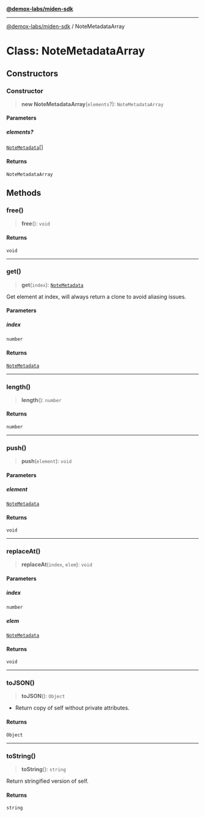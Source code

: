 [**@demox-labs/miden-sdk**](../README.md)

***

[@demox-labs/miden-sdk](../README.md) / NoteMetadataArray

# Class: NoteMetadataArray

## Constructors

### Constructor

> **new NoteMetadataArray**(`elements`?): `NoteMetadataArray`

#### Parameters

##### elements?

[`NoteMetadata`](NoteMetadata.md)[]

#### Returns

`NoteMetadataArray`

## Methods

### free()

> **free**(): `void`

#### Returns

`void`

***

### get()

> **get**(`index`): [`NoteMetadata`](NoteMetadata.md)

Get element at index, will always return a clone to avoid aliasing issues.

#### Parameters

##### index

`number`

#### Returns

[`NoteMetadata`](NoteMetadata.md)

***

### length()

> **length**(): `number`

#### Returns

`number`

***

### push()

> **push**(`element`): `void`

#### Parameters

##### element

[`NoteMetadata`](NoteMetadata.md)

#### Returns

`void`

***

### replaceAt()

> **replaceAt**(`index`, `elem`): `void`

#### Parameters

##### index

`number`

##### elem

[`NoteMetadata`](NoteMetadata.md)

#### Returns

`void`

***

### toJSON()

> **toJSON**(): `Object`

* Return copy of self without private attributes.

#### Returns

`Object`

***

### toString()

> **toString**(): `string`

Return stringified version of self.

#### Returns

`string`

